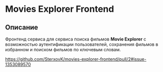 # Movies Explorer Frontend

## Описание

Фронтенд сервиса для сервиса поиска фильмов **Movie Explorer** с возможностью аутентификации пользователей, сохранения фильмов в избранном и поиском фильмов по ключевым словам.

https://github.com/SterxovK/movies-explorer-frontend/pull/2#issue-1353089570
